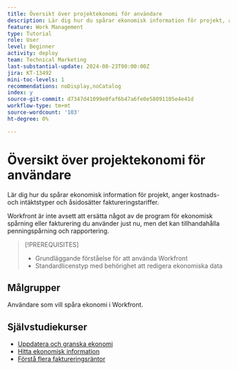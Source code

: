 ```yaml
---
title: Översikt över projektekonomi för användare
description: Lär dig hur du spårar ekonomisk information för projekt, anger kostnads- och intäktstyper och åsidosätter faktureringstariffer.
feature: Work Management
type: Tutorial
role: User
level: Beginner
activity: deploy
team: Technical Marketing
last-substantial-update: 2024-08-23T00:00:00Z
jira: KT-13492
mini-toc-levels: 1
recommendations: noDisplay,noCatalog
index: y
source-git-commit: d7347d41099e0faf6b47a6fe0e58091105e4e41d
workflow-type: tm+mt
source-wordcount: '103'
ht-degree: 0%

---
```



# Översikt över projektekonomi för användare

Lär dig hur du spårar ekonomisk information för projekt, anger kostnads- och intäktstyper och åsidosätter faktureringstariffer.

Workfront är inte avsett att ersätta något av de program för ekonomisk spårning eller fakturering du använder just nu, men det kan tillhandahålla penningspårning och rapportering.

>[!PREREQUISITES]
>
>* Grundläggande förståelse för att använda Workfront
>* Standardlicenstyp med behörighet att redigera ekonomiska data

## Målgrupper

Användare som vill spåra ekonomi i Workfront.


## Självstudiekurser

* [Uppdatera och granska ekonomi](update-and-review-finances.md)
* [Hitta ekonomisk information](find-financial-information.md)
* [Förstå flera faktureringsräntor](multiple-billing-rates.md)
